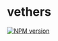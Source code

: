 # vethers

[![NPM version](https://img.shields.io/npm/v/@vethers/core?color=a1b858&label=)](https://www.npmjs.com/package/@vethers/core)
